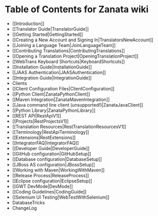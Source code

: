 # Table of Contents for Zanata wiki

- [[Introduction]]
- [[Translator Guide|TranslatorGuide]]
 - [[Getting Started|GettingStarted]]
  - [[Creating a New Account and Signing In|TranslatorsNewAccount]]
  - [[Joining a Language Team|JoinLanguageTeam]]
 - [[Contributing Translations|ContributingTranslations]]
  - [[Opening a Translation Project|OpeningTranslationProject]]
 - [[WebTrans Keyboard Shortcuts|KeyboardShortcuts]]
- [[Installation Guide|InstallationGuide]]
 - [[JAAS Authentication|JAASAuthentication]]
- [[Integration Guide|IntegrationGuide]]
 - Clients
  - [[Client Configuration Files|ClientConfiguration]]
  - [[Python Client|ZanataPythonClient]]
  - [[Maven Integration|ZanataMavenIntegration]]
  - [[Java command line client (unsupported!)|ZanataJavaClient]]
 - [[Python Library|ZanataPythonLibrary]]
 - [[REST API|RestApiV1]]
  - [[Projects|RestProjectsV1]]
  - [[Translation Resources|RestTranslationResourcesV1]]
  - [[Terminology|RestApiTerminology]]
  - [[Extensions|RestExtensions]]
 - [[IntegratorFAQ|IntegratorFAQ]]
- [[Developer Guide|DeveloperGuide]]
 - [[GitHub configuration|GitHubSetup]]
 - [[Database configuration|DatabaseSetup]]
 - [[JBoss AS configuration|JBossSetup]]
 - [[Working with Maven|WorkingWithMaven]]
 - [[Release Process|ReleaseProcess]]
 - [[Eclipse configuration|EclipseSetup]]
 - [[GWT DevMode|DevMode]]
 - [[Coding Guidelines|CodingGuide]]
 - [[Selenium UI Testing|WebTestWithSelenium]]
 - DatabaseTricks
- ChangeLog